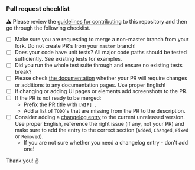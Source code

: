 ### Pull request checklist

⚠ Please review the [guidelines for contributing](https://socialhome.readthedocs.io/en/latest/contributing.html) to this repository and then go through the following checklist.

- [ ] Make sure you are requesting to merge a non-master branch from your fork. Do not create PR's from your `master` branch!
- [ ] Does your code have unit tests? All major code paths should be tested sufficiently. See existing tests for examples.
- [ ] Did you run the whole test suite through and ensure no existing tests break?
- [ ] Please check [the documentation](https://socialhome.readthedocs.io/en/latest/index.html) whether your PR will require changes or additions to any documentation pages. Use proper English!
- [ ] If changing or adding UI pages or elements add screenshots to the PR.
- [ ] If the PR is not ready to be merged:
  - Prefix the PR title with `[WIP] `.
  - Add a list of `TODO`'s that are missing from the PR to the description.
- [ ] Consider adding a [changelog entry](https://socialhome.readthedocs.io/en/latest/changelog.html) to the current unreleased version. Use proper English, reference the right issue (if any, not your PR) and make sure to add the entry to the correct section (`Added`, `Changed`, `Fixed` or `Removed`).
  - If you are not sure whether you need a changelog entry - don't add one!

Thank you! ✌
